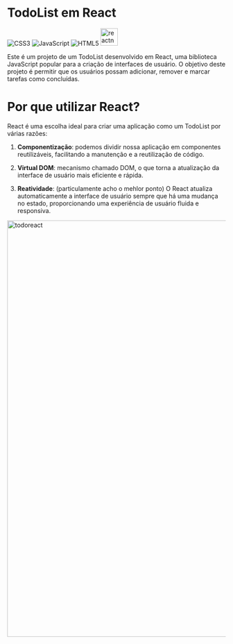 # TodoList em React
![CSS3](https://img.shields.io/badge/css3-%231572B6.svg?style=for-the-badge&logo=css3&logoColor=white) ![JavaScript](https://img.shields.io/badge/javascript-%23323330.svg?style=for-the-badge&logo=javascript&logoColor=%23F7DF1E) ![HTML5](https://img.shields.io/badge/html5-%23E34F26.svg?style=for-the-badge&logo=html5&logoColor=white) <img src="https://reactnative.dev/img/header_logo.svg" alt="reactnative" width="40" height="40"/> 

Este é um projeto de um TodoList desenvolvido em React, uma biblioteca JavaScript popular para a criação de interfaces de usuário. O objetivo deste projeto é permitir que os usuários possam adicionar, remover e marcar tarefas como concluídas.

# Por que utilizar React?

React é uma escolha ideal para criar uma aplicação como um TodoList por várias razões:

1. **Componentização**: podemos dividir nossa aplicação em componentes reutilizáveis, facilitando a manutenção e a reutilização de código.

2. **Virtual DOM**: mecanismo chamado DOM, o que torna a atualização da interface de usuário mais eficiente e rápida.

3. **Reatividade**: (particulamente acho o mehlor ponto) O React atualiza automaticamente a interface de usuário sempre que há uma mudança no estado, proporcionando uma experiência de usuário fluida e responsiva.

<img width="960" alt="todoreact" src="https://github.com/Guilhermefonseca2021/toDo-ReactApp/assets/92196697/7a46aad8-49c1-4a4c-95f8-2010c1290f0b">



